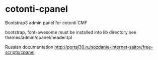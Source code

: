 cotonti-cpanel
==============

Bootstrap3 admin panel for cotonti CMF


bootstrap, font-awesome must be installed into lib directory
see themes/admin/cpanel/header.tpl


Russian documentation http://portal30.ru/sozdanie-internet-sajtov/free-scripts/cpanel
